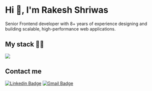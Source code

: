 <h1>Hi 👋, I'm Rakesh Shriwas</h1>
<p> Senior Frontend developer with 8+ years of experience designing and building scalable, high-performance web applications.</p>
<h2>My stack 👨‍💻</h2>
<p>
  <a href="https://skillicons.dev">
    <img src="https://skillicons.dev/icons?i=html,css,sass,bootstrap,gulp,javascript,ts,angular,materialui,reactivex,vscode,git,figma" />
  </a>
</p>
<h2>Contact me</h2>
<div dir="auto">
<p dir="auto"><a href="https://www.linkedin.com/in/rakeshshrivas/" target="_blank" rel="nofollow"><img src="https://img.shields.io/badge/LinkedIn-0077B5?style=for-the-badge&logo=linkedin&logoColor=white" alt="Linkedin Badge"  style="max-width: 100%;"></a>
<a href="mailto:rakesh.shriwas88@gmail.com"><img src="https://img.shields.io/badge/Gmail-EA4335.svg?style=for-the-badge&logo=Gmail&logoColor=white" alt="Gmail Badge" data-canonical-src=" style="max-width: 100%;"></a></p>
</div>
